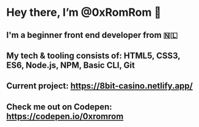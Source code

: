 # Hey there, I’m @0xRomRom 👋
## I'm a beginner front end developer from 🇳🇱
## My tech & tooling consists of: HTML5, CSS3, ES6, Node.js, NPM, Basic CLI, Git
## Current project: https://8bit-casino.netlify.app/
## Check me out on Codepen: https://codepen.io/0xromrom

<!---
0xRomRom/0xRomRom is a ✨ special ✨ repository because its `README.md` (this file) appears on your GitHub profile.
You can click the Preview link to take a look at your changes.
--->
